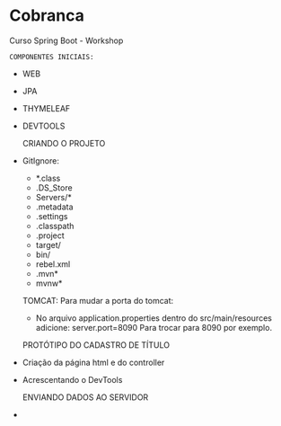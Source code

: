 # Cobranca
Curso Spring Boot - Workshop


    COMPONENTES INICIAIS:
- WEB
- JPA
- THYMELEAF
- DEVTOOLS


    CRIANDO O PROJETO
- GitIgnore:
	- *.class
	- .DS_Store
	- Servers/*
	- .metadata
	- .settings
	- .classpath
	- .project
	- target/
	- bin/
	- rebel.xml
	- .mvn*
	- mvnw*

    TOMCAT:
Para mudar a porta do tomcat:
	* No arquivo application.properties dentro do src/main/resources adicione:
	server.port=8090
	Para trocar para 8090 por exemplo. 
	
	
    PROTÓTIPO DO CADASTRO DE TÍTULO
- Criação da página html e do controller
- Acrescentando o DevTools

    ENVIANDO DADOS AO SERVIDOR
- 
